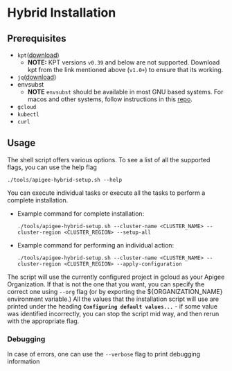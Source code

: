 # Hybrid Installation

## Prerequisites
* `kpt`([download](https://kpt.dev/installation/))
    * **NOTE:** KPT versions `v0.39` and below are not supported. Download kpt from the link mentioned above (`v1.0+`) to ensure that its working.
* `jq`([download](https://stedolan.github.io/jq/download/))
* envsubst
    * **NOTE** `envsubst` should be available in most GNU based systems. For macos and other systems, follow  instructions in this [repo](https://github.com/a8m/envsubst).
* `gcloud`
* `kubectl`
* `curl`

## Usage
The shell script offers various options. To see a list of all the supported
flags, you can use the help flag
```shell
./tools/apigee-hybrid-setup.sh --help
```

You can execute individual tasks or execute all the tasks to perform a complete
installation.

* Example command for complete installation:
    ```shell
    ./tools/apigee-hybrid-setup.sh --cluster-name <CLUSTER_NAME> --cluster-region <CLUSTER_REGION> --setup-all
    ```
* Example command for performing an individual action:
    ```shell
    ./tools/apigee-hybrid-setup.sh --cluster-name <CLUSTER_NAME> --cluster-region <CLUSTER_REGION> --apply-configuration
    ```

The script will use the currently configured project in gcloud as your Apigee
Organization. If that is not the one that you want, you can specify the correct
one using `--org` flag (or by exporting the ${ORGANIZATION_NAME} environment
variable.) All the values that the installation script will use are printed
under the heading **`Configuring default values...`** - if some value was
identified incorrectly, you can stop the script mid way, and then rerun with the
appropriate flag.

### Debugging
In case of errors, one can use the `--verbose` flag to print debugging
information


